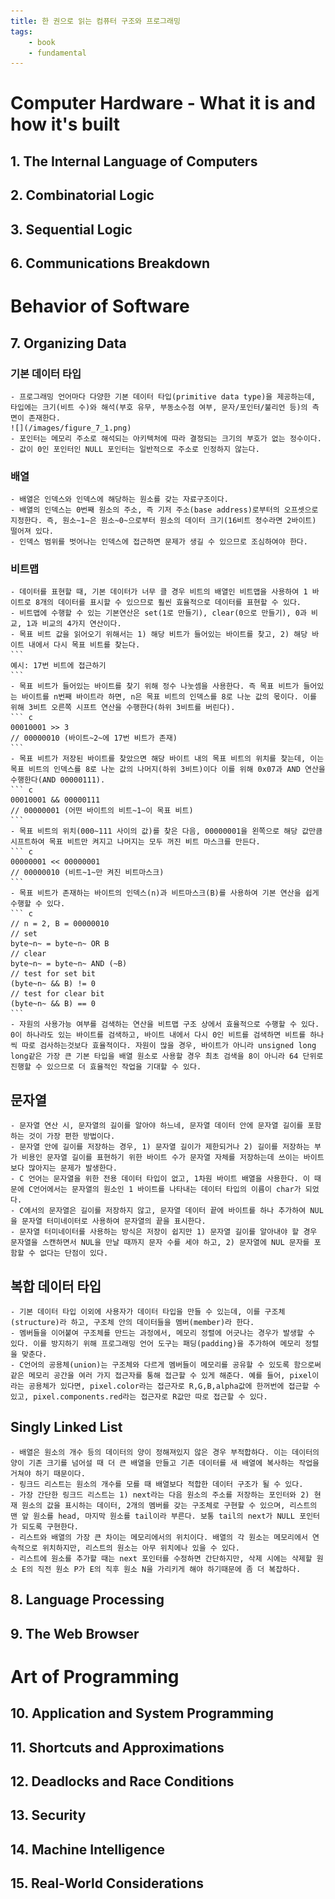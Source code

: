 ```yaml
---
title: 한 권으로 읽는 컴퓨터 구조와 프로그래밍
tags:
    - book
    - fundamental
---
```

# Computer Hardware - What it is and how it's built
## 1. The Internal Language of Computers
## 2. Combinatorial Logic
## 3. Sequential Logic
## 6. Communications Breakdown
# Behavior of Software
## 7. Organizing Data
### 기본 데이터 타입
    - 프로그래밍 언어마다 다양한 기본 데이터 타입(primitive data type)을 제공하는데, 타입에는 크기(비트 수)와 해석(부호 유무, 부동소수점 여부, 문자/포인터/불리언 등)의 측면이 존재한다.
    ![](/images/figure_7_1.png)
    - 포인터는 메모리 주소로 해석되는 아키텍처에 따라 결정되는 크기의 부호가 없는 정수이다.
    - 값이 0인 포인터인 NULL 포인터는 일반적으로 주소로 인정하지 않는다.
### 배열
    - 배열은 인덱스와 인덱스에 해당하는 원소를 갖는 자료구조이다.
    - 배열의 인덱스는 0번째 원소의 주소, 즉 기저 주소(base address)로부터의 오프셋으로 지정한다. 즉, 원소~1~은 원소~0~으로부터 원소의 데이터 크기(16비트 정수라면 2바이트) 떨어져 있다.
    - 인덱스 범위를 벗어나는 인덱스에 접근하면 문제가 생길 수 있으므로 조심하여야 한다.
### 비트맵
    - 데이터를 표현할 때, 기본 데이터가 너무 클 경우 비트의 배열인 비트맵을 사용하여 1 바이트로 8개의 데이터를 표시할 수 있으므로 훨씬 효율적으로 데이터를 표현할 수 있다.
    - 비트맵에 수행할 수 있는 기본연산은 set(1로 만들기), clear(0으로 만들기), 0과 비교, 1과 비교의 4가지 연산이다. 
    - 목표 비트 값을 읽어오기 위해서는 1) 해당 비트가 들어있는 바이트를 찾고, 2) 해당 바이트 내에서 다시 목표 비트를 찾는다.
    ```
    예시: 17번 비트에 접근하기
    ```
    - 목표 비트가 들어있는 바이트를 찾기 위해 정수 나눗셈을 사용한다. 즉 목표 비트가 들어있는 바이트를 n번째 바이트라 하면, n은 목표 비트의 인덱스를 8로 나눈 값의 몫이다. 이를 위해 3비트 오른쪽 시프트 연산을 수행한다(하위 3비트를 버린다).
    ``` c
    00010001 >> 3
    // 00000010 (바이트~2~에 17번 비트가 존재)
    ```
    - 목표 비트가 저장된 바이트를 찾았으면 해당 바이트 내의 목표 비트의 위치를 찾는데, 이는 목표 비트의 인덱스를 8로 나눈 값의 나머지(하위 3비트)이다 이를 위해 0x07과 AND 연산을 수행한다(AND 00000111).
    ``` c
    00010001 && 00000111
    // 00000001 (어떤 바이트의 비트~1~이 목표 비트)
    ```
    - 목표 비트의 위치(000~111 사이의 값)를 찾은 다음, 00000001을 왼쪽으로 해당 값만큼 시프트하여 목표 비트만 켜지고 나머지는 모두 꺼진 비트 마스크를 만든다.
    ``` c
    00000001 << 00000001
    // 00000010 (비트~1~만 켜진 비트마스크)
    ```
    - 목표 비트가 존재하는 바이트의 인덱스(n)과 비트마스크(B)를 사용하여 기본 연산을 쉽게 수행할 수 있다.
    ``` c
    // n = 2, B = 00000010
    // set
    byte~n~ = byte~n~ OR B
    // clear
    byte~n~ = byte~n~ AND (~B)
    // test for set bit
    (byte~n~ && B) != 0
    // test for clear bit
    (byte~n~ && B) == 0
    ```
    - 자원의 사용가능 여부를 검색하는 연산을 비트맵 구조 상에서 효율적으로 수행할 수 있다. 0이 하나라도 있는 바이트를 검색하고, 바이트 내에서 다시 0인 비트를 검색하면 비트를 하나씩 따로 검사하는것보다 효율적이다. 자원이 많을 경우, 바이트가 아니라 unsigned long long같은 가장 큰 기본 타입을 배열 원소로 사용할 경우 최초 검색을 8이 아니라 64 단위로 진행할 수 있으므로 더 효율적인 작업을 기대할 수 있다.
## 문자열
    - 문자열 연산 시, 문자열의 길이를 알아야 하느네, 문자열 데이터 안에 문자열 길이를 포함하는 것이 가장 편한 방법이다.
    - 문자열 안에 길이를 저장하는 경우, 1) 문자열 길이가 제한되거나 2) 길이를 저장하는 부가 비용인 문자열 길이를 표현하기 위한 바이트 수가 문자열 자체를 저장하는데 쓰이는 바이트보다 많아지는 문제가 발생한다. 
    - C 언어는 문자열을 위한 전용 데이터 타입이 없고, 1차원 바이트 배열을 사용한다. 이 때문에 C언어에서는 문자열의 원소인 1 바이트를 나타내는 데이터 타입의 이름이 char가 되었다.
    - C에서의 문자열은 길이를 저장하지 않고, 문자열 데이터 끝에 바이트를 하나 추가하여 NUL을 문자열 터미네이터로 사용하여 문자열의 끝을 표시한다.
    - 문자열 터미네이터를 사용하는 방식은 저장이 쉽지만 1) 문자열 길이를 알아내야 할 경우 문자열을 스캔하면서 NUL을 만날 때까지 문자 수를 세야 하고, 2) 문자열에 NUL 문자를 포함할 수 없다는 단점이 있다.
## 복합 데이터 타입
    - 기본 데이터 타입 이외에 사용자가 데이터 타입을 만들 수 있는데, 이를 구조체(structure)라 하고, 구조체 안의 데이터들을 멤버(member)라 한다.
    - 멤버들을 이어붙여 구조체를 만드는 과정에서, 메모리 정렬에 어긋나는 경우가 발생할 수 있다. 이를 방지하기 위해 프로그래밍 언어 도구는 패딩(padding)을 추가하여 메모리 정렬을 맞춘다.
    - C언어의 공용체(union)는 구조체와 다르게 멤버들이 메모리를 공유할 수 있도록 함으로써 같은 메모리 공간을 여러 가지 접근자를 통해 접근할 수 있게 해준다. 예를 들어, pixel이라는 공용체가 있다면, pixel.color라는 접근자로 R,G,B,alpha값에 한꺼번에 접근할 수 있고, pixel.components.red라는 접근자로 R값만 따로 접근할 수 있다.
## Singly Linked List
    - 배열은 원소의 개수 등의 데이터의 양이 정해져있지 않은 경우 부적합하다. 이는 데이터의 양이 기존 크기를 넘어설 때 더 큰 배열을 만들고 기존 데이터를 새 배열에 복사하는 작업을 거쳐야 하기 때문이다.
    - 링크드 리스트는 원소의 개수를 모를 때 배열보다 적합한 데이터 구조가 될 수 있다.
    - 가장 간단한 링크드 리스트는 1) next라는 다음 원소의 주소를 저장하는 포인터와 2) 현재 원소의 값을 표시하는 데이터, 2개의 멤버를 갖는 구조체로 구현할 수 있으며, 리스트의 맨 앞 원소를 head, 마지막 원소를 tail이라 부른다. 보통 tail의 next가 NULL 포인터가 되도록 구현한다.
    - 리스트와 배열의 가장 큰 차이는 메모리에서의 위치이다. 배열의 각 원소는 메모리에서 연속적으로 위치하지만, 리스트의 원소는 아무 위치에나 있을 수 있다.
    - 리스트에 원소를 추가할 때는 next 포인터를 수정하면 간단하지만, 삭제 시에는 삭제할 원소 E의 직전 원소 P가 E의 직후 원소 N을 가리키게 해야 하기때문에 좀 더 복잡하다.


## 8. Language Processing
## 9. The Web Browser
# Art of Programming
## 10. Application and System Programming
## 11. Shortcuts and Approximations
## 12. Deadlocks and Race Conditions
## 13. Security
## 14. Machine Intelligence
## 15. Real-World Considerations
